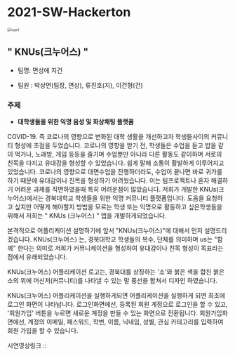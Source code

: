 # 2021-SW-Hackerton

<img src="https://user-images.githubusercontent.com/42195466/126633147-ba3dd6ea-4479-4700-9a3a-285c57d62ace.PNG" alt="logo3" style="zoom:50%;" />

## " KNUs(크누어스) "

- 팀명: 면상에 지건

- 팀원 : 박상면(팀장, 면상), 류진호(지), 이건형(건)

### 주제

- **대학생들을 위한 익명 음성 및 화상채팅 플랫폼**



COVID-19. 즉 코로나의 영향으로 변화된 대학 생활을 개선하고자 학생들사이의 커뮤니티 형성에 초점을 두었습니다.
코로나의 영향을 받기 전, 학생들은 수업을 듣고 밥을 같이 먹거나, 노래방, 게임 등등을 즐기며 수업뿐만 아니라 다른 활동도 같이하며
서로의 친목을 다지고 유대감을 형성할 수 있었습니다. 쉽게 말해 소통이 활발하게 이루어지고있었습니다.
 코로나의 영향으로 대면수업을 진행하더라도, 수업이 끝나면 바로 귀가를 하기 때문에 유대감이나 친목을 형성하기 어려웠습니다.
이는 팀프로젝트나 혼자 해결하기 어려운 과제를 직면하였을때 특히 어려운점이 많았습니다.
저희가 개발한 KNUs(크누어스)에서는 경북대학교 학생들을 위한 익명 커뮤니티 플랫폼입니다.
도움을 요청하고 싶지만 어떻게 해야할지 방법을 모르는 학생 또는 익명으로 활동하고 싶은학생들을 위해서 저희는 " KNUs (크누어스) " 앱을 개발하게되었습니다.

본격적으로 어플리케이션 설명하기에 앞서 "KNUs(크누어스)"에 대해서 먼저 설명드리겠습니다.
 KNUs(크누어스) 는,
  경북대학교 학생들의 복수, 단체를 의미하며 us는 "함께" 한다는 의미로 저희가 커뮤니케이션을 형성하여 유대감이나 친목 형성이 목표라는 점에서 유래되었습니다.

 KNUs(크누어스) 어플리케이션 로고는,
  경북대를 상징하는 '소'와 붉은 색을 합친 붉은 소의 위에 머신저(커뮤니티)를 나타낼 수 있는 말 풍선을 합쳐서 디자인 하였습니다.

KNUs(크누어스) 어플리케이션을 실행하게되면
 어플리케이션을 실행하게 되면 최초에 로그인 화면이 나타납니다.
 로그인화면에선, 등록된 회원 계정으로 로그인을 할 수 있고, '회원가입' 버튼을 누르면 새로운 계정을 만들 수 있는 화면으로 전환됩니다.
 회원가입화면에선, 계정의 이메일, 패스워드, 학번, 이름, 닉네임, 성별, 관심 카테고리를 입력하여 회원 가입을 할 수 있습니다.



시연영상링크 :: 



 
